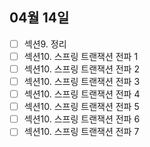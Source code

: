 ## 04월 14일

- [ ] 섹션9. 정리
- [ ] 섹션10. 스프링 트랜잭션 전파 1
- [ ] 섹션10. 스프링 트랜잭션 전파 2
- [ ] 섹션10. 스프링 트랜잭션 전파 3
- [ ] 섹션10. 스프링 트랜잭션 전파 4
- [ ] 섹션10. 스프링 트랜잭션 전파 5
- [ ] 섹션10. 스프링 트랜잭션 전파 6
- [ ] 섹션10. 스프링 트랜잭션 전파 7
